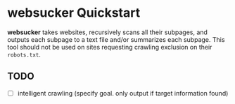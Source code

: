 # websucker Quickstart

**websucker** takes websites, recursively scans all their subpages, and outputs each subpage to a text file and/or summarizes each subpage. This tool should not be used on sites requesting crawling exclusion on their `robots.txt`.

## TODO

- [ ] intelligent crawling (specify goal. only output if target information found)
